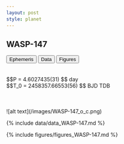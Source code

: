 ```yaml
---
layout: post
style: planet
---
```

<script src="../js/planets.js"></script>

## WASP-147

<!-- Tab links -->
<div class="tab">
<button class="tablinks" onclick="openCity(event, 'Ephemeris')">Ephemeris</button>
<button class="tablinks" onclick="openCity(event, 'Data')">Data</button>
<button class="tablinks" onclick="openCity(event, 'Figures')">Figures</button>
</div>

<!-- Tab content -->
<div id="Ephemeris" class="tabcontent" markdown="1">
<br/><br/>
$$P = 4.6027435(31) $$ day <br/>
$$T_0 = 2458357.66553(56) $$ BJD TDB
<br/><br/>
<br/><br/>
![alt text](/images/WASP-147_o_c.png)
</div>


<div id="Data" class="tabcontent" markdown="1">

{% include data/data_WASP-147.md %}

</div>

<div id="Figures" class="tabcontent" markdown="1">
{% include figures/figures_WASP-147.md %}
</div>


<script src="../js/tabs.js"></script>


